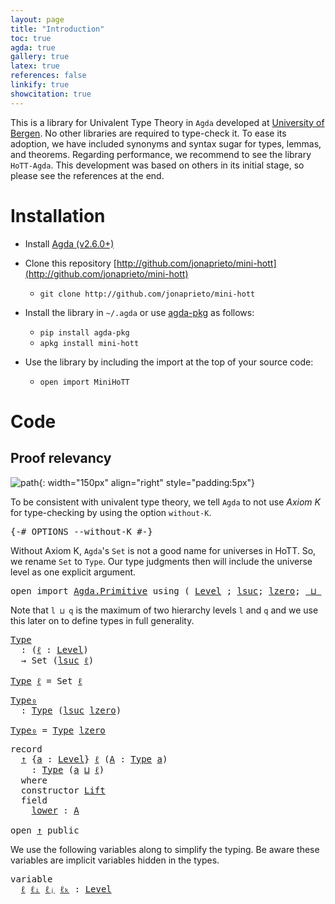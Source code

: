 ```yaml
---
layout: page
title: "Introduction"
toc: true
agda: true
gallery: true
latex: true
references: false
linkify: true
showcitation: true
---
```


This is a library for Univalent Type Theory in `Agda` developed at [University
of Bergen](https://www.uib.no/). No other libraries are required to type-check
it. To ease its adoption, we have included synonyms and syntax sugar for types,
lemmas, and theorems. Regarding performance, we recommend to see the library
`HoTT-Agda`. This development was based on others in its initial stage, so
please see the references at the end.

# Installation

- Install [Agda (v2.6.0+)](http://github.com/agda/agda)

- Clone this repository [http://github.com/jonaprieto/mini-hott](http://github.com/jonaprieto/mini-hott)

  - `git clone http://github.com/jonaprieto/mini-hott`

- Install the library in `~/.agda` or use [agda-pkg](http://github.com/agda/agda-pkg) as follows:

  - `pip install agda-pkg`
  - `apkg install mini-hott`

- Use the library by including the import at the top of your source code:

    - `open import MiniHoTT`

# Code

## Proof relevancy

![path](/assets/png-images/mini-hott.jpeg){: width="150px" align="right" style="padding:5px"}

To be consistent with univalent type theory, we tell `Agda` to not use *Axiom K*
for type-checking by using the option `without-K`.

<pre class="Agda">
<a id="1347" class="Symbol">{-#</a> <a id="1351" class="Keyword">OPTIONS</a> <a id="1359" class="Pragma">--without-K</a> <a id="1371" class="Symbol">#-}</a>
</pre>

Without Axiom K, `Agda`'s `Set` is not a good name for universes in HoTT. So, we
rename `Set` to `Type`. Our type judgments then will include the universe level
as one explicit argument.

<pre class="Agda">
<a id="1588" class="Keyword">open</a> <a id="1593" class="Keyword">import</a> <a id="1600" href="Agda.Primitive.html" class="Module">Agda.Primitive</a> <a id="1615" class="Keyword">using</a> <a id="1621" class="Symbol">(</a> <a id="1623" href="Agda.Primitive.html#408" class="Postulate">Level</a> <a id="1629" class="Symbol">;</a> <a id="1631" href="Agda.Primitive.html#627" class="Primitive">lsuc</a><a id="1635" class="Symbol">;</a> <a id="1637" href="Agda.Primitive.html#611" class="Primitive">lzero</a><a id="1642" class="Symbol">;</a> <a id="1644" href="Agda.Primitive.html#657" class="Primitive Operator">_⊔_</a> <a id="1648" class="Symbol">)</a> <a id="1650" class="Keyword">public</a>
</pre>

Note that `l ⊔ q` is the maximum of two hierarchy levels `l` and `q` and we
use this later on to define types in full generality.

<pre class="Agda">
<a id="Type"></a><a id="1813" href="Intro.html#1813" class="Function">Type</a>
  <a id="1820" class="Symbol">:</a> <a id="1822" class="Symbol">(</a><a id="1823" href="Intro.html#1823" class="Bound">ℓ</a> <a id="1825" class="Symbol">:</a> <a id="1827" href="Agda.Primitive.html#408" class="Postulate">Level</a><a id="1832" class="Symbol">)</a>
  <a id="1836" class="Symbol">→</a> <a id="1838" class="PrimitiveType">Set</a> <a id="1842" class="Symbol">(</a><a id="1843" href="Agda.Primitive.html#627" class="Primitive">lsuc</a> <a id="1848" href="Intro.html#1823" class="Bound">ℓ</a><a id="1849" class="Symbol">)</a>

<a id="1852" href="Intro.html#1813" class="Function">Type</a> <a id="1857" href="Intro.html#1857" class="Bound">ℓ</a> <a id="1859" class="Symbol">=</a> <a id="1861" class="PrimitiveType">Set</a> <a id="1865" href="Intro.html#1857" class="Bound">ℓ</a>
</pre>

<pre class="Agda">
<a id="Type₀"></a><a id="1892" href="Intro.html#1892" class="Function">Type₀</a>
  <a id="1900" class="Symbol">:</a> <a id="1902" href="Intro.html#1813" class="Function">Type</a> <a id="1907" class="Symbol">(</a><a id="1908" href="Agda.Primitive.html#627" class="Primitive">lsuc</a> <a id="1913" href="Agda.Primitive.html#611" class="Primitive">lzero</a><a id="1918" class="Symbol">)</a>

<a id="1921" href="Intro.html#1892" class="Function">Type₀</a> <a id="1927" class="Symbol">=</a> <a id="1929" href="Intro.html#1813" class="Function">Type</a> <a id="1934" href="Agda.Primitive.html#611" class="Primitive">lzero</a>
</pre>

<pre class="Agda">
<a id="1965" class="Keyword">record</a>
  <a id="↑"></a><a id="1974" href="Intro.html#1974" class="Record">↑</a> <a id="1976" class="Symbol">{</a><a id="1977" href="Intro.html#1977" class="Bound">a</a> <a id="1979" class="Symbol">:</a> <a id="1981" href="Agda.Primitive.html#408" class="Postulate">Level</a><a id="1986" class="Symbol">}</a> <a id="1988" href="Intro.html#1988" class="Bound">ℓ</a> <a id="1990" class="Symbol">(</a><a id="1991" href="Intro.html#1991" class="Bound">A</a> <a id="1993" class="Symbol">:</a> <a id="1995" href="Intro.html#1813" class="Function">Type</a> <a id="2000" href="Intro.html#1977" class="Bound">a</a><a id="2001" class="Symbol">)</a>
    <a id="2007" class="Symbol">:</a> <a id="2009" href="Intro.html#1813" class="Function">Type</a> <a id="2014" class="Symbol">(</a><a id="2015" href="Intro.html#1977" class="Bound">a</a> <a id="2017" href="Agda.Primitive.html#657" class="Primitive Operator">⊔</a> <a id="2019" href="Intro.html#1988" class="Bound">ℓ</a><a id="2020" class="Symbol">)</a>
  <a id="2024" class="Keyword">where</a>
  <a id="2032" class="Keyword">constructor</a> <a id="↑.Lift"></a><a id="2044" href="Intro.html#2044" class="InductiveConstructor">Lift</a>
  <a id="2051" class="Keyword">field</a>
    <a id="↑.lower"></a><a id="2061" href="Intro.html#2061" class="Field">lower</a> <a id="2067" class="Symbol">:</a> <a id="2069" href="Intro.html#1991" class="Bound">A</a>

<a id="2072" class="Keyword">open</a> <a id="2077" href="Intro.html#1974" class="Module">↑</a> <a id="2079" class="Keyword">public</a>
</pre>

We use the following variables along to simplify the typing. Be aware these
variables are implicit variables hidden in the types.

<pre class="Agda">
<a id="2242" class="Keyword">variable</a>
  <a id="2253" href="Intro.html#2253" class="Generalizable">ℓ</a> <a id="2255" href="Intro.html#2255" class="Generalizable">ℓᵢ</a> <a id="2258" href="Intro.html#2258" class="Generalizable">ℓⱼ</a> <a id="2261" href="Intro.html#2261" class="Generalizable">ℓₖ</a> <a id="2264" class="Symbol">:</a> <a id="2266" href="Agda.Primitive.html#408" class="Postulate">Level</a>
</pre>
